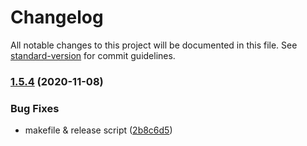 # Changelog

All notable changes to this project will be documented in this file. See [standard-version](https://github.com/conventional-changelog/standard-version) for commit guidelines.

### [1.5.4](https://github.com/PyxyApp/api/compare/v1.2.0...v1.5.4) (2020-11-08)


### Bug Fixes

* makefile & release script ([2b8c6d5](https://github.com/PyxyApp/api/commit/2b8c6d52fdd31490c2fa220d6ae0ec539ff72ac1))
